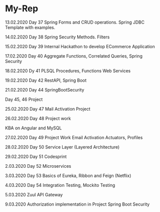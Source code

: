 # My-Rep
13.02.2020
Day 37
Spring Forms and CRUD operations.
Spring JDBC Template with examples.

14.02.2020
Day 38
Spring Security Methods.
Filters


15.02.2020
Day 39
Internal Hackathon to develop ECommerce Application

17.02.2020
Day 40
Aggregate Functions, Correlated Queries, Spring Security

18.02.2020
Dy 41
PLSQL Procedures, Functions
Web Services

19.02.2020
Day 42
RestAPI, Spring Boot

21.02.2020
Day 44
SpringBootSecurity

Day 45, 46
Project 

25.02.2020
Day 47
Mail Activation
Project

26.02.2020
Day 48
Project work

KBA on Angular and MySQL

27.02.2020
Day 49
Project Work
Email Activation
Actuators, Profiles

28.02.2020
Day 50
Service Layer (Layered Architecture)

29.02.2020
Day 51
Codesprint

2.03.2020
Day 52
Microservices

3.03.2020
Day 53
Basics of Eureka, Ribbon and Feign (Netflix)

4.03.2020
Day 54
Integration Testing, Mockito Testing

5.03.2020
Zuul API Gateway

9.03.2020
Authorization implementation in Project
Spring Boot Security




